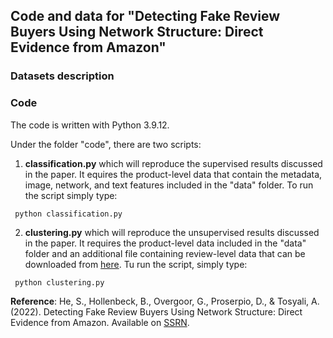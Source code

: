## Code and data for "Detecting Fake Review Buyers Using Network Structure: Direct Evidence from Amazon"

### Datasets description

### Code
The code is written with Python 3.9.12. 

Under the folder "code", there are two scripts:

1. **classification.py** which will reproduce the supervised results discussed in the paper. It equires the product-level data that contain the metadata, image, network, and text features included in the "data" folder. To run the script simply type:
    
  ```
   python classification.py
  ```
2.  **clustering.py** which will reproduce the unsupervised results discussed in the paper. It requires the product-level data included in the "data" folder and an additional file containing review-level data that can be downloaded from [here](https://www.dropbox.com/s/o2jv9uw7emd0dgy/UCSD_home_and_kitchen_reviews.csv.gz?dl=0). Tu run the script, simply type:
  ```
   python clustering.py
  ```

**Reference**: He, S., Hollenbeck, B., Overgoor, G., Proserpio, D., & Tosyali, A. (2022). Detecting Fake Review Buyers Using Network Structure: Direct Evidence from Amazon. Available on [SSRN](https://papers.ssrn.com/sol3/papers.cfm?abstract_id=4147920).
